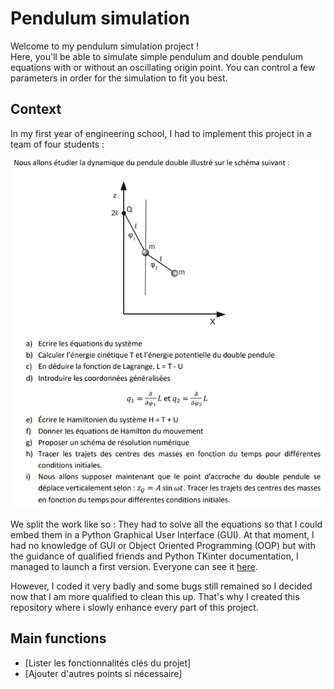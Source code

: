 # Pendulum simulation

Welcome to my pendulum simulation project !  
Here, you'll be able to simulate simple pendulum and double pendulum equations with or without an oscillating origin point. You can control a few parameters in order for the simulation to fit you best.
## Context

In my first year of engineering school, I had to implement this project in a team of four students :

 ![Image of the exercise](image/subject.png)

We split the work like so :
They had to solve all the equations so that I could embed them in a Python Graphical User Interface (GUI).
At that moment, I had no knowledge of GUI or Object Oriented Programming (OOP) but with the guidance of qualified friends and Python TKinter documentation, I managed to launch a first version. Everyone can see it [here](https://github.com/KIMOUGINOT/PMI).

However, I coded it very badly and some bugs still remained so I decided now that I am more qualified to clean this up. That's why I created this repository where i slowly enhance every part of this project.

## Main functions

- [Lister les fonctionnalités clés du projet]
- [Ajouter d'autres points si nécessaire]

